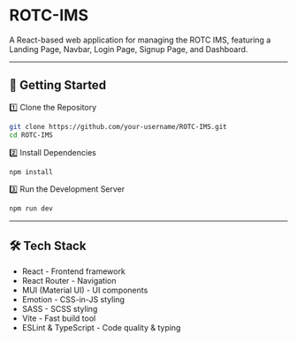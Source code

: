 # ROTC-IMS  

A React-based web application for managing the ROTC IMS, featuring a Landing Page, Navbar, Login Page, Signup Page, and Dashboard.  

---

## 📌 Getting Started  

1️⃣ Clone the Repository  
```bash
git clone https://github.com/your-username/ROTC-IMS.git
cd ROTC-IMS
```
2️⃣ Install Dependencies
```bash
npm install
```
3️⃣ Run the Development Server
```bash
npm run dev
```

---
## 🛠 Tech Stack

* React - Frontend framework
* React Router - Navigation
* MUI (Material UI) - UI components
* Emotion - CSS-in-JS styling
* SASS - SCSS styling
* Vite - Fast build tool
* ESLint & TypeScript - Code quality & typing
